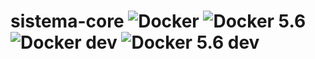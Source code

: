 # sistema-core ![Docker](https://github.com/likesistemas/sistema-core/workflows/Docker/badge.svg) ![Docker 5.6](https://github.com/likesistemas/sistema-core/workflows/Docker%205.6/badge.svg) ![Docker dev](https://github.com/likesistemas/sistema-core/workflows/Docker%20dev/badge.svg) ![Docker 5.6 dev](https://github.com/likesistemas/sistema-core/workflows/Docker%205.6%20dev/badge.svg)
